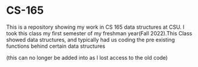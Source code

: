 # CS-165
This is a repository showing my work in CS 165 data structures at CSU. I took this class my first semester of my freshman year(Fall 2022).This Class showed data structures, and typically had us coding the pre existing functions behind certain data structures 

(this can no longer be added into as I lost access to the old code)
